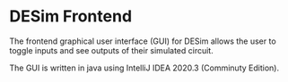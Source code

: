 # DESim Frontend

The frontend graphical user interface (GUI) for DESim allows the user to toggle inputs and see outputs
of their simulated circuit.

The GUI is written in java using IntelliJ IDEA 2020.3 (Comminuty Edition).

